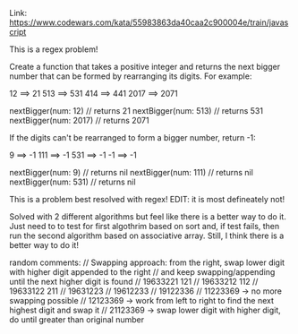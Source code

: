 Link: https://www.codewars.com/kata/55983863da40caa2c900004e/train/javascript

This is a regex problem!

Create a function that takes a positive integer and returns the next bigger number that can be formed by rearranging its digits. For example:

12 ==> 21
513 ==> 531
414 ==> 441
2017 ==> 2071

nextBigger(num: 12)   // returns 21
nextBigger(num: 513)  // returns 531
nextBigger(num: 2017) // returns 2071

If the digits can't be rearranged to form a bigger number, return -1:

9 ==> -1
111 ==> -1
531 ==> -1
-1 ==> -1

nextBigger(num: 9)   // returns nil
nextBigger(num: 111) // returns nil
nextBigger(num: 531) // returns nil

This is a problem best resolved with regex!  EDIT: it is most defineately not!

Solved with 2 different algorithms but feel like there is a better way to do it. Just need to to test for first algothrim based on sort and, if test fails, then run the second algorithm based on
associative array. Still, I think there is a better way to do it!

random comments:
// Swapping approach: from the right, swap lower digit with higher digit appended to the right
  // and keep swapping/appending until the next higher digit is found
  // 19633221         121
  // 19633212         112
  // 19633122         211
  // 19631223
  // 19612233
  // 19122336
  // 11223369 -> no more swapping possible
  // 12123369 -> work from left to right to find the next highest digit and swap it
  // 21123369 -> swap lower digit with higher digit, do until greater than original number
  